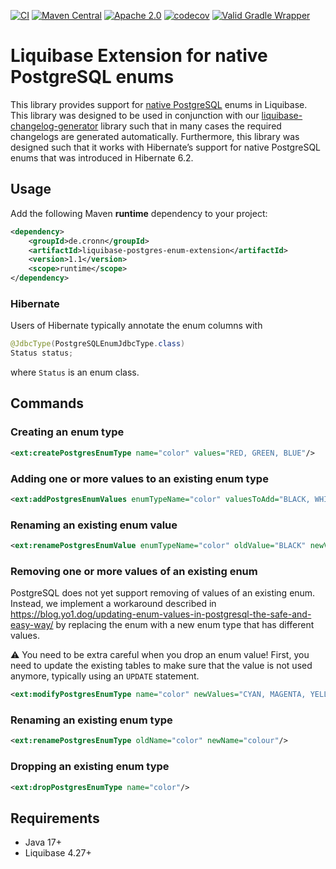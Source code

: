 [![CI](https://github.com/cronn/liquibase-postgres-enum-extension/workflows/CI/badge.svg)](https://github.com/cronn/liquibase-postgres-enum-extension/actions)
[![Maven Central](https://maven-badges.herokuapp.com/maven-central/de.cronn/liquibase-postgres-enum-extension/badge.svg)](http://maven-badges.herokuapp.com/maven-central/de.cronn/liquibase-postgres-enum-extension)
[![Apache 2.0](https://img.shields.io/github/license/cronn/liquibase-postgres-enum-extension.svg)](http://www.apache.org/licenses/LICENSE-2.0)
[![codecov](https://codecov.io/gh/cronn/liquibase-postgres-enum-extension/branch/main/graph/badge.svg?token=KD1WJK5ZFK)](https://codecov.io/gh/cronn/liquibase-postgres-enum-extension)
[![Valid Gradle Wrapper](https://github.com/cronn/liquibase-postgres-enum-extension/workflows/Validate%20Gradle%20Wrapper/badge.svg)](https://github.com/cronn/liquibase-postgres-enum-extension/actions/workflows/gradle-wrapper-validation.yml)

# Liquibase Extension for native PostgreSQL enums #

This library provides support for [native PostgreSQL][postgresql-enums] enums in Liquibase.
This library was designed to be used in conjunction with our [liquibase-changelog-generator][liquibase-changelog-generator] library
such that in many cases the required changelogs are generated automatically.
Furthermore, this library was designed such that it works with Hibernate’s support for native PostgreSQL enums that was introduced in Hibernate 6.2.

## Usage ##

Add the following Maven **runtime** dependency to your project:

```xml
<dependency>
    <groupId>de.cronn</groupId>
    <artifactId>liquibase-postgres-enum-extension</artifactId>
    <version>1.1</version>
    <scope>runtime</scope>
</dependency>
```

### Hibernate

Users of Hibernate typically annotate the enum columns with
```java
@JdbcType(PostgreSQLEnumJdbcType.class)
Status status;
```
where `Status` is an enum class.

## Commands ##

### Creating an enum type

```xml
<ext:createPostgresEnumType name="color" values="RED, GREEN, BLUE"/>
```

### Adding one or more values to an existing enum type

```xml
<ext:addPostgresEnumValues enumTypeName="color" valuesToAdd="BLACK, WHITE"/>
```

### Renaming an existing enum value

```xml
<ext:renamePostgresEnumValue enumTypeName="color" oldValue="BLACK" newValue="KEY"/>
```

### Removing one or more values of an existing enum

PostgreSQL does not yet support removing of values of an existing enum. Instead, we implement a workaround described in
https://blog.yo1.dog/updating-enum-values-in-postgresql-the-safe-and-easy-way/ by replacing the enum with a new enum type that has different values.

⚠ You need to be extra careful when you drop an enum value! First, you need to update the existing tables
to make sure that the value is not used anymore, typically using an `UPDATE` statement.

```xml
<ext:modifyPostgresEnumType name="color" newValues="CYAN, MAGENTA, YELLOW, KEY"/>
```

### Renaming an existing enum type

```xml
<ext:renamePostgresEnumType oldName="color" newName="colour"/>
```

### Dropping an existing enum type

```xml
<ext:dropPostgresEnumType name="color"/>
```

## Requirements ##

- Java 17+
- Liquibase 4.27+

[postgresql-enums]: https://www.postgresql.org/docs/current/datatype-enum.html
[liquibase-changelog-generator]: https://github.com/cronn/liquibase-changelog-generator
